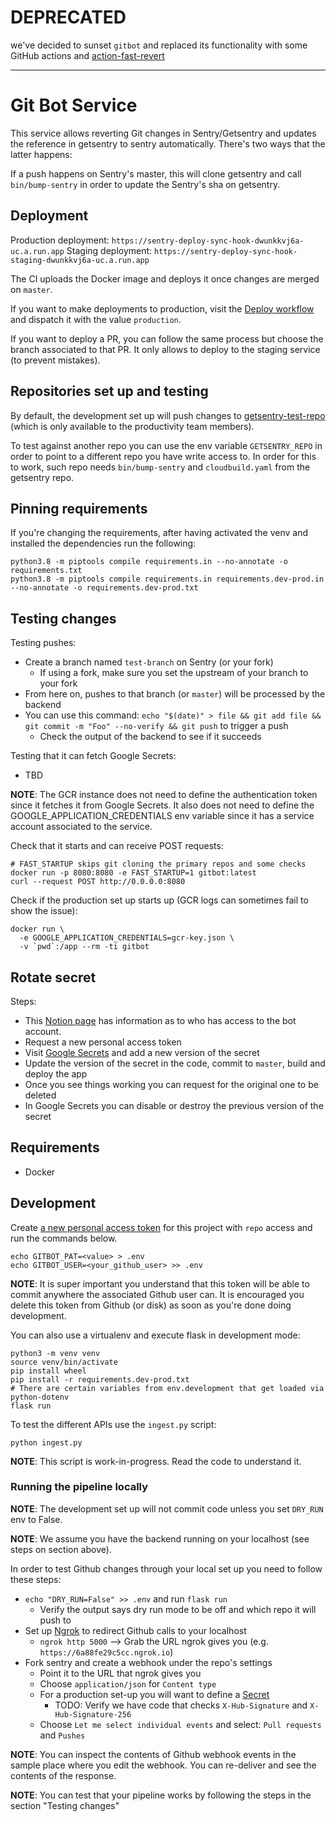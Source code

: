 # DEPRECATED

we've decided to sunset `gitbot` and replaced its functionality with some GitHub actions and [action-fast-revert]

[action-fast-revert]: https://github.com/getsentry/action-fast-revert/

___

# Git Bot Service

This service allows reverting Git changes in Sentry/Getsentry and updates the reference in getsentry to sentry automatically. There's two ways that the latter happens:

If a push happens on Sentry's master, this will clone getsentry and call `bin/bump-sentry` in order to update
the Sentry's sha on getsentry.

## Deployment

Production deployment: `https://sentry-deploy-sync-hook-dwunkkvj6a-uc.a.run.app`
Staging deployment: `https://sentry-deploy-sync-hook-staging-dwunkkvj6a-uc.a.run.app`

The CI uploads the Docker image and deploys it once changes are merged on `master`.

If you want to make deployments to production, visit the [Deploy workflow](https://github.com/getsentry/sentry-deploy-sync-hook/actions/workflows/deploy.yml) and dispatch it with the value `production`.

If you want to deploy a PR, you can follow the same process but choose the branch associated to that PR. It only allows to deploy to the staging service (to prevent mistakes).

## Repositories set up and testing

By default, the development set up will push changes to [getsentry-test-repo](https://github.com/getsentry/getsentry-test-repo) (which is only available to the productivity team members).

To test against another repo you can use the env variable `GETSENTRY_REPO` in order to point to a different repo you have write access to. In order for this to work, such repo needs `bin/bump-sentry` and `cloudbuild.yaml` from the getsentry repo.

## Pinning requirements

If you're changing the requirements, after having activated the venv and installed the dependencies run the following:

```shell
python3.8 -m piptools compile requirements.in --no-annotate -o requirements.txt
python3.8 -m piptools compile requirements.in requirements.dev-prod.in --no-annotate -o requirements.dev-prod.txt
```

## Testing changes

Testing pushes:

- Create a branch named `test-branch` on Sentry (or your fork)
  - If using a fork, make sure you set the upstream of your branch to your fork
- From here on, pushes to that branch (or `master`) will be processed by the backend
- You can use this command: `echo "$(date)" > file && git add file && git commit -m "Foo" --no-verify && git push` to trigger a push
  - Check the output of the backend to see if it succeeds

Testing that it can fetch Google Secrets:

- TBD

**NOTE**: The GCR instance does not need to define the authentication token since it fetches it from Google Secrets. It also does not need to define the GOOGLE_APPLICATION_CREDENTIALS env variable since it has a service account associated to the service.

Check that it starts and can receive POST requests:

```shell
# FAST_STARTUP skips git cloning the primary repos and some checks
docker run -p 8080:8080 -e FAST_STARTUP=1 gitbot:latest
curl --request POST http://0.0.0.0:8080
```

Check if the production set up starts up (GCR logs can sometimes fail to show the issue):

```shell
docker run \
  -e GOOGLE_APPLICATION_CREDENTIALS=gcr-key.json \
  -v `pwd`:/app --rm -ti gitbot
```

## Rotate secret

Steps:

- This [Notion page](https://www.notion.so/sentry/Bot-Accounts-beea0fc35473453ab50e05e6e4d1d02d) has information as to who has access to the bot account.
- Request a new personal access token
- Visit [Google Secrets](https://console.cloud.google.com/security/secret-manager?project=sentry-dev-tooling) and add a new version of the secret
- Update the version of the secret in the code, commit to `master`, build and deploy the app
- Once you see things working you can request for the original one to be deleted
- In Google Secrets you can disable or destroy the previous version of the secret

## Requirements

- Docker

## Development

Create [a new personal access token](https://github.com/settings/tokens/new) for this project with `repo` access and run the commands below.

```shell
echo GITBOT_PAT=<value> > .env
echo GITBOT_USER=<your_github_user> >> .env
```

**NOTE**: It is super important you understand that this token will be able to commit anywhere the associated Github user can. It is encouraged you delete this token from Github (or disk) as soon as you're done doing development.

You can also use a virtualenv and execute flask in development mode:

```shell
python3 -m venv venv
source venv/bin/activate
pip install wheel
pip install -r requirements.dev-prod.txt
# There are certain variables from env.development that get loaded via python-dotenv
flask run
```

To test the different APIs use the `ingest.py` script:

```shell
python ingest.py
```

**NOTE**: This script is work-in-progress. Read the code to understand it.

### Running the pipeline locally

**NOTE**: The development set up will not commit code unless you set `DRY_RUN` env to False.

**NOTE**: We assume you have the backend running on your localhost (see steps on section above).

In order to test Github changes through your local set up you need to follow these steps:

- `echo "DRY_RUN=False" >> .env` and run `flask run`
  - Verify the output says dry run mode to be off and which repo it will push to
- Set up [Ngrok](https://ngrok.io/) to redirect Github calls to your localhost
  - `ngrok http 5000` --> Grab the URL ngrok gives you (e.g. `https://6a88fe29c5cc.ngrok.io`)
- Fork sentry and create a webhook under the repo's settings
  - Point it to the URL that ngrok gives you
  - Choose `application/json` for `Content type`
  - For a production set-up you will want to define a [Secret](https://docs.github.com/en/developers/webhooks-and-events/creating-webhooks#secret)
    - TODO: Verify we have code that checks `X-Hub-Signature` and `X-Hub-Signature-256`
  - Choose `Let me select individual events` and select: `Pull requests` and `Pushes`

**NOTE**: You can inspect the contents of Github webhook events in the sample place where you edit the webhook. You can re-deliver and see the contents of the response.

**NOTE**: You can test that your pipeline works by following the steps in the section "Testing changes"
